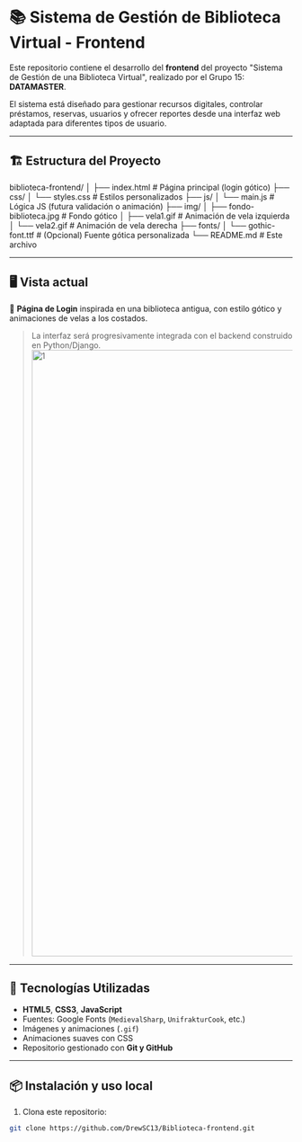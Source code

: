 # 📚 Sistema de Gestión de Biblioteca Virtual - Frontend

Este repositorio contiene el desarrollo del **frontend** del proyecto "Sistema de Gestión de una Biblioteca Virtual", realizado por el Grupo 15: **DATAMASTER**.

El sistema está diseñado para gestionar recursos digitales, controlar préstamos, reservas, usuarios y ofrecer reportes desde una interfaz web adaptada para diferentes tipos de usuario.

---

## 🏗️ Estructura del Proyecto

biblioteca-frontend/
│
├── index.html # Página principal (login gótico)
├── css/
│ └── styles.css # Estilos personalizados
├── js/
│ └── main.js # Lógica JS (futura validación o animación)
├── img/
│ ├── fondo-biblioteca.jpg # Fondo gótico
│ ├── vela1.gif # Animación de vela izquierda
│ └── vela2.gif # Animación de vela derecha
├── fonts/
│ └── gothic-font.ttf # (Opcional) Fuente gótica personalizada
└── README.md # Este archivo


---

## 🖥️ Vista actual

🔐 **Página de Login** inspirada en una biblioteca antigua, con estilo gótico y animaciones de velas a los costados.

> La interfaz será progresivamente integrada con el backend construido en Python/Django.
><img width="1245" height="1079" alt="1" src="https://github.com/user-attachments/assets/29de2d5e-7a80-4ae5-adac-7ec585005841" />

> 

---

## 🚀 Tecnologías Utilizadas

- **HTML5**, **CSS3**, **JavaScript**  
- Fuentes: Google Fonts (`MedievalSharp`, `UnifrakturCook`, etc.)  
- Imágenes y animaciones (`.gif`)  
- Animaciones suaves con CSS  
- Repositorio gestionado con **Git y GitHub**

---

## 📦 Instalación y uso local

1. Clona este repositorio:

```bash
git clone https://github.com/DrewSC13/Biblioteca-frontend.git

